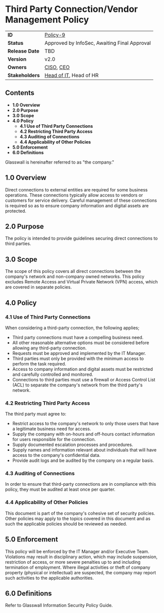 # Third Party Connection/Vendor Management Policy

|                  |            | 
|------------------|------------|
| **ID**           | [Policy-9](https://glasswall.atlassian.net/browse/POLICY-26) |
| **Status**       |Approved by InfoSec, Awaiting Final Approval        |
| **Release Date** | TBD        |
| **Version**      | v2.0       |
| **Owners**       | [CISO](https://glasswall.atlassian.net/browse/ROLE-38), [CEO](https://glasswall.atlassian.net/browse/ROLE-37)       |
| **Stakeholders** | [Head of IT](https://glasswall.atlassian.net/browse/ROLE-43), Head of HR|

## Contents

- **1.0 Overview**
- **2.0 Purpose**
- **3.0 Scope** 
- **4.0 Policy**
  - **4.1 Use of Third Party Connections**
  - **4.2 Restricting Third Party Access**
  - **4.3 Auditing of Connections**
  - **4.4 Applicability of Other Policies**
- **5.0 Enforcement**
- **6.0 Definitions**
  
Glasswall is hereinafter referred to as "the company." 

## 1.0 Overview

Direct connections to external entities are required for some business operations.  These connections typically allow access to vendors or customers for service delivery.  Careful management of these connections is required so as to ensure company information and digital assets are protected.

## 2.0 Purpose 

The policy is intended to provide guidelines securing direct connections to third parties.

## 3.0 Scope 

The scope of this policy covers all direct connections between the company's network and non-company owned networks.  This policy excludes Remote Access and Virtual Private Network (VPN) access, which are covered in separate policies.

## 4.0 Policy 

### 4.1 Use of Third Party Connections

When considering a third-party connection, the following applies;
- Third party connections must have a compelling business need.
- All other reasonable alternative options must be considered before allowing any third-party connection.
- Requests must be approved and implemented by the IT Manager.
- Third parties must only be provided with the minimum access to perform the task required.
- Access to company information and digital assets must be restricted and carefully controlled and monitored.
- Connections to third parties must use a firewall or Access Control List (ACL) to separate the company's network from the third party's network.

### 4.2 Restricting Third Party Access

The third party must agree to:
- Restrict access to the company's network to only those users that have a legitimate business need for access.
- Supply the company with on-hours and off-hours contact information for users responsible for the connection.
- Supply documented escalation processes and procedures.
- Supply names and information relevant about individuals that will have access to the company's confidential data.
- Provide audit logs and be audited by the company on a regular basis.

### 4.3 Auditing of Connections

In order to ensure that third-party connections are in compliance with this policy, they must be audited at least once per quarter.

### 4.4 Applicability of Other Policies

This document is part of the company's cohesive set of security policies.  Other policies may apply to the topics covered in this document and as such the applicable policies should be reviewed as needed.

## 5.0 Enforcement 

This policy will be enforced by the IT Manager and/or Executive Team. Violations may result in disciplinary action, which may include suspension, restriction of access, or more severe penalties up to and including termination of employment. Where illegal activities or theft of company property (physical or intellectual) are suspected, the company may report such activities to the applicable authorities.

## 6.0 Definitions 

Refer to Glasswall Information Security Policy Guide.
